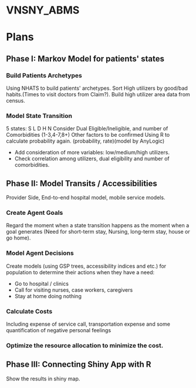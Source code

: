 # VNSNY_ABMS
# Plans

## Phase I: Markov Model for patients' states
### Build Patients Archetypes
Using NHATS to build patients' archetypes. Sort High utilizers by good/bad habits.(Times to visit doctors from Claim?). Build high utilizer area data from census.
### Model State Transition
5 states: S L D H N
Consider Dual Eligible/Ineligible, and number of Comorbidities (1-3,4-7,8+)
Other factors to be confirmed
Using R to calculate probability again. (probability, rate)(model by AnyLogic)
* Add consideration of more variables: low/medium/high utilizers.
* Check correlation among utilizers, dual eligibility and number of comorbidities.

## Phase II: Model Transits / Accessibilities
Provider Side, End-to-end hospital model, mobile service models.
### Create Agent Goals
Regard the moment when a state transition happens as the moment when a goal generates (Need for short-term stay, Nursing, long-term stay, house or go home).
### Model Agent Decisions
Create models (using GSP trees, accessibility indices and etc.) for population to determine their actions when they have a need:
* Go to hospital / clinics
* Call for visiting nurses, case workers, caregivers
* Stay at home doing nothing
### Calculate Costs
Including expense of service call, transportation expense and some quantification of negative personal feelings
### Optimize the resource allocation to minimize the cost.

## Phase III: Connecting Shiny App with R
Show the results in shiny map.
